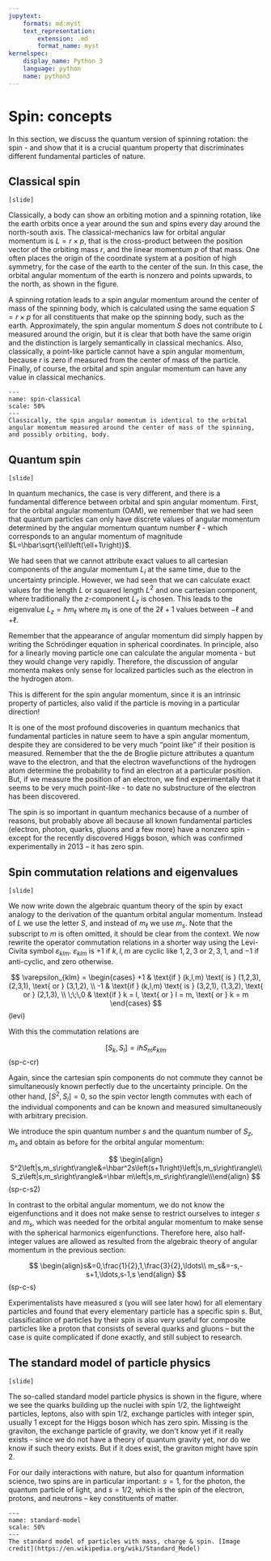 ```yaml
---
jupytext:
    formats: md:myst
    text_representation:
        extension: .md
        format_name: myst
kernelspec:
    display_name: Python 3
    language: python
    name: python3
---
```


# Spin: concepts

In this section, we discuss the quantum version of spinning rotation: the spin - and show that it is a crucial quantum property that discriminates different fundamental particles of nature.


## Classical spin

`[slide]`

Classically, a body can show an orbiting motion and a spinning rotation, like the earth orbits once a year around the sun and spins every day around the north-south axis. 
The classical-mechanics law for orbital angular momentum is $L=r \times p$, that is the cross-product between the position vector of the orbiting mass $r$, and the linear momentum $p$ of that mass. One often places the origin of the coordinate system at a position of high symmetry, for the case of the earth to the center of the sun. In this case, the orbital angular momentum of the earth is nonzero and points upwards, to the north, as shown in the figure. 

A spinning rotation leads to a spin angular momentum around the center of mass of the spinning body, which is calculated using the same equation $S=r \times p$ for all constituents that make op the spinning body, such as the earth. Approximately, the spin angular momentum $S$ does not contribute to $L$ measured around the origin, but it is clear that both have the same origin and the distinction is largely semantically in classical mechanics. Also, classically, a point-like particle cannot have a spin angular momentum, because $r$ is zero if measured from the center of mass of the particle. Finally, of course, the orbital and spin angular momentum can have any value in classical mechanics.

```{figure} figures/spin/spin-classical.png
---
name: spin-classical
scale: 50%
---
Classically, the spin angular momentum is identical to the orbital angular momentum measured around the center of mass of the spinning, and possibly orbiting, body.
```



## Quantum spin

`[slide]`

In quantum mechanics, the case is very different, and there is a fundamental difference between orbital and spin angular momentum. First, for the orbital angular momentum (OAM), we remember that we had seen that quantum particles can only have discrete values of angular momentum determined by the angular momentum quantum number $\ell$ - which corresponds to an angular momentum of magnitude $L=\hbar\sqrt{\ell\left(\ell+1\right)}$. 

We had seen that we cannot attribute exact values to all cartesian components of the angular momentum $L_i$ at the same time, due to the uncertainty principle. However, we had seen that we can calculate exact values for the length $L$ or squared length $L^2$ and one cartesian component, where traditionally the $z$-component $L_z$ is chosen. This leads to the eigenvalue $L_z=\hbar m_\ell$ where $m_\ell$ is one of the $2\ell+1$ values between $-\ell$ and $+\ell$. 

Remember that the appearance of angular momentum did simply happen by writing the Schrödinger equation in spherical coordinates. In principle, also for a linearly moving particle one can calculate the angular momenta - but they would change very rapidly. Therefore, the discussion of angular momenta makes only sense for localized particles such as the electron in the hydrogen atom. 

This is different for the spin angular momentum, since it is an intrinsic property of particles, also valid if the particle is moving in a particular direction!

It is one of the most profound discoveries in quantum mechanics that fundamental particles in nature seem to have a spin angular momentum, despite they are considered to be very much “point like” if their position is measured. Remember that the the de Broglie picture attributes a quantum wave to the electron, and that the electron wavefunctions of the hydrogen atom determine the probability to find an electron at a particular position. But, if we measure the position of an electron, we find experimentally that it seems to be very much point-like - to date no substructure of the electron has been discovered. 

The spin is so important in quantum mechanics because of a number of reasons, but probably above all because all known fundamental particles (electron, photon, quarks, gluons and a few more) have a nonzero spin - except for the recently discovered Higgs boson, which was confirmed experimentally in 2013 – it has zero spin.

## Spin commutation relations and eigenvalues 

`[slide]`

We now write down the algebraic quantum theory of the spin by exact analogy to the derivation of the quantum orbital angular momentum. Instead of $L$ we use the letter $S$, and instead of $m_\ell$ we use $m_s$. Note that the subscript to $m$ is often omitted, it should be clear from the context. We now rewrite the operator commutation relations in a shorter way using the Levi-Civita symbol $\varepsilon_{klm}$. $\varepsilon_{klm}$ is $+1$ if $k,l,m$ are cyclic like $1,2,3$ or $2,3,1$, and $-1$ if anti-cyclic, and zero otherwise.

$$
\varepsilon_{klm} = \begin{cases}
         +1 & \text{if } (k,l,m) \text{ is } (1,2,3), (2,3,1), \text{ or } (3,1,2), \\
         -1 & \text{if } (k,l,m) \text{ is } (3,2,1), (1,3,2), \text{ or } (2,1,3), \\
    \;\;\,0 & \text{if } k = l, \text{ or } l = m, \text{ or } k = m
\end{cases}
$$(levi)

With this the commutation relations are 

$$
\left[S_k, S_l\right]=i \hbar S_m \varepsilon_{k l m}
$$(sp-c-cr)
 
Again, since the cartesian spin components do not commute they cannot be simultaneously known perfectly due to the uncertainty principle. On the other hand, $\left[S^2,S_i\right]=0$, so the spin vector length commutes with each of the individual components and can be known and measured simultaneously with arbitrary precision. 


We introduce the spin quantum number $s$ and the quantum number of $S_z$, $m_s$ and obtain as before for the orbital angular momentum:

$$
\begin{align}
S^2\left|s,m_s\right\rangle&=\hbar^2s\left(s+1\right)\left|s,m_s\right\rangle\\
S_z\left|s,m_s\right\rangle&=\hbar m\left|s,m_s\right\rangle\\\end{align}
$$(sp-c-s2)

In contrast to the orbital angular momentum, we do not know the eigenfunctions and it does not make sense to restrict ourselves to integer $s$ and $m_s$, which was needed for the orbital angular momentum to make sense with the spherical harmonics eigenfunctions. Therefore here, also half-integer values are allowed as resulted from the algebraic theory of angular momentum in the previous section: 

$$
\begin{align}s&=0,\frac{1}{2},1,\frac{3}{2},\ldots\\
m_s&=-s,-s+1,\ldots,s-1,s
\end{align}
$$(sp-c-s)

Experimentalists have measured $s$ (you will see later how) for all elementary particles and found that every elementary particle has a specific spin $s$. But, classification of particles by their spin is also very useful for composite particles like a proton that consists of several quarks and gluons – but the case is quite complicated if done exactly, and still subject to research. 

## The standard model of particle physics

`[slide]`

The so-called standard model particle physics is shown in the figure, where we see the quarks building up the nuclei with spin $1/2$, the lightweight particles, leptons, also with spin $1/2$, exchange particles with integer spin, usually $1$ except for the Higgs boson which has zero spin. Missing is the graviton, the exchange particle of gravity, we don't know yet if it really exists - since we do not have a theory of quantum gravity yet, nor do we know if such theory exists. But if it does exist, the graviton might have spin $2$.

For our daily interactions with nature, but also for quantum information science, two spins are in particular important: $s=1$, for the photon, the quantum particle of light, and $s=1/2$, which is the spin of the electron, protons, and neutrons – key constituents of matter. 

```{figure} figures/spin/standard-model.png
---
name: standard-model
scale: 50%
---
The standard model of particles with mass, charge & spin. [Image credit](https://en.wikipedia.org/wiki/Standard_Model)
```




















